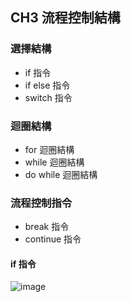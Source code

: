 ## CH3 流程控制結構
### 選擇結構
- if 指令
- if else 指令
- switch 指令
### 迴圈結構
- for 迴圈結構
- while 迴圈結構
- do while 迴圈結構
### 流程控制指令
- break 指令
- continue 指令

#### if 指令
![image](https://github.com/Xiaodan902/programming-note/assets/124233786/2fbb0984-ea3b-43b3-99e5-e9c865667aeb)
